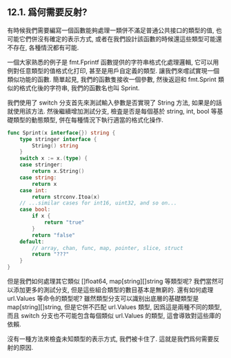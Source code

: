 ## 12.1. 爲何需要反射?

有時候我們需要編寫一個函數能夠處理一類併不滿足普通公共接口的類型的值, 也可能它們併沒有確定的表示方式, 或者在我們設計該函數的時候還這些類型可能還不存在, 各種情況都有可能.

一個大家熟悉的例子是 fmt.Fprintf 函數提供的字符串格式化處理邏輯, 它可以用例對任意類型的值格式化打印, 甚至是用戶自定義的類型. 讓我們來嚐試實現一個類似功能的函數. 簡單起見, 我們的函數隻接收一個參數, 然後返迴和 fmt.Sprint 類似的格式化後的字符串, 我們的函數名也叫 Sprint.

我們使用了 switch 分支首先來測試輸入參數是否實現了 String 方法, 如果是的話就使用該方法. 然後繼續增加測試分支, 檢査是否是每個基於 string, int, bool 等基礎類型的動態類型, 併在每種情況下執行適當的格式化操作.

```Go
func Sprint(x interface{}) string {
	type stringer interface {
		String() string
	}
	switch x := x.(type) {
	case stringer:
		return x.String()
	case string:
		return x
	case int:
		return strconv.Itoa(x)
	// ...similar cases for int16, uint32, and so on...
	case bool:
		if x {
			return "true"
		}
		return "false"
	default:
		// array, chan, func, map, pointer, slice, struct
		return "???"
	}
}
```

但是我們如何處理其它類似 []float64, map[string][]string 等類型呢? 我們當然可以添加更多的測試分支, 但是這些組合類型的數目基本是無窮的. 還有如何處理 url.Values 等命令的類型呢? 雖然類型分支可以識别出底層的基礎類型是 map[string][]string, 但是它併不匹配 url.Values 類型, 因爲這是兩種不同的類型, 而且 switch 分支也不可能包含每個類似 url.Values 的類型, 這會導致對這些庫的依賴.

沒有一種方法來檢査未知類型的表示方式, 我們被卡住了. 這就是我們爲何需要反射的原因.
